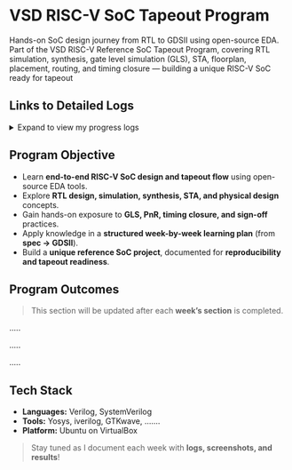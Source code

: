 # VSD RISC-V SoC Tapeout Program
Hands-on SoC design journey from RTL to GDSII using open-source EDA. Part of the VSD RISC-V Reference SoC Tapeout Program, covering RTL simulation, synthesis, gate level simulation (GLS), STA, floorplan, placement, routing, and timing closure — building a unique RISC-V SoC ready for tapeout

## Links to Detailed Logs  

<details>
  <summary>Expand to view my progress logs</summary>

| Week   | Topics Covered | Status |
|--------|----------------|--------|
| **Week 0** | [Chip Modelling and Tool Installation](https://github.com/KAMATHAM19/VSD_RISC-V_SoC_Tapeout_Program/tree/main/Week_0_Chip_Modelling_and_Tool_Installation) | ✅ Done |
| **Week 1** |[RTL Design and Synthesis](https://github.com/KAMATHAM19/VSD_RISC-V_SoC_Tapeout_Program/tree/main/Week_1_RTL_Design_and_Synthesis)| ✅ Done|
| **Week 2** |[System-on-Chip and BabySoC Functional Modelling](https://github.com/KAMATHAM19/VSD_RISC-V_SoC_Tapeout_Program/tree/main/Week_2_System-on-Chip_and_BabySoC_Functional_Modelling)| ✅ Done |
| **Week 3** |[Gate-Level Simulation (GLS) and Static Timing Analysis(STA)](https://github.com/KAMATHAM19/VSD_RISC-V_SoC_Tapeout_Program/tree/main/Week_3_Gate-Level_Simulation-(GLS)_and_Static%20_Timing_Analysis-(STA))| 🔜 Planned |
| **Week 4** | ... | 🔜 Planned |
| **Week 5** | ...| 🔜 Planned|
| **Week 6** | ... | 🔜 Planned |
| **Week 7** | ... | 🔜 Planned |
| **Week 8** | ... | 🔜 Planned |
| **Week 9** | ...| 🔜 Planned|
| **Week 10** | ... | 🔜 Planned |


</details>


## Program Objective  

- Learn **end-to-end RISC-V SoC design and tapeout flow** using open-source EDA tools.  
- Explore **RTL design, simulation, synthesis, STA, and physical design** concepts.  
- Gain hands-on exposure to **GLS, PnR, timing closure, and sign-off** practices.  
- Apply knowledge in a **structured week-by-week learning plan** (from **spec → GDSII**).  
- Build a **unique reference SoC project**, documented for **reproducibility and tapeout readiness**.  

## Program Outcomes  

> This section will be updated after each **week’s section** is completed.

.....

.....

.....


## Tech Stack  

- **Languages:** Verilog, SystemVerilog  
- **Tools:** Yosys, iverilog, GTKwave, ....... 
- **Platform:** Ubuntu on VirtualBox  


> Stay tuned as I document each week with **logs, screenshots, and results**!  
